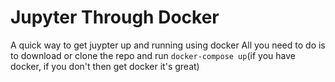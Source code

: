 # Jupyter Through Docker
A quick way to get juypter up and running using docker
All you need to do is to download or clone the repo and run `docker-compose up`(if you have docker, if you don't then get docker it's great)
